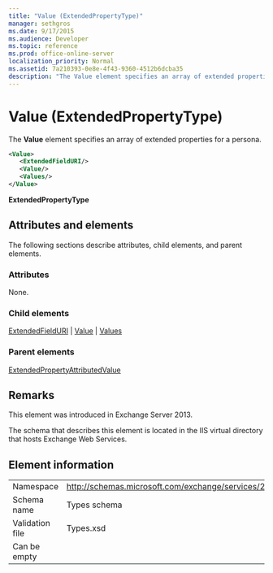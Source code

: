 ```yaml
---
title: "Value (ExtendedPropertyType)"
manager: sethgros
ms.date: 9/17/2015
ms.audience: Developer
ms.topic: reference
ms.prod: office-online-server
localization_priority: Normal
ms.assetid: 7a210393-0e8e-4f43-9360-4512b6dcba35
description: "The Value element specifies an array of extended properties for a persona."
---
```


# Value (ExtendedPropertyType)

The **Value** element specifies an array of extended properties for a persona. 
  
```XML
<Value>
   <ExtendedFieldURI/>
   <Value/>
   <Values/>
</Value>
```

**ExtendedPropertyType**

## Attributes and elements

The following sections describe attributes, child elements, and parent elements.
  
### Attributes

None.
  
### Child elements

[ExtendedFieldURI](extendedfielduri.md) | [Value](value.md) | [Values](values.md)
  
### Parent elements

[ExtendedPropertyAttributedValue](extendedpropertyattributedvalue.md)
  
## Remarks

This element was introduced in Exchange Server 2013.
  
The schema that describes this element is located in the IIS virtual directory that hosts Exchange Web Services.
  
## Element information

|||
|:-----|:-----|
|Namespace  <br/> |http://schemas.microsoft.com/exchange/services/2006/types  <br/> |
|Schema name  <br/> |Types schema  <br/> |
|Validation file  <br/> |Types.xsd  <br/> |
|Can be empty  <br/> ||
   

